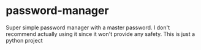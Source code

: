 # password-manager

Super simple password manager with a master password. I don't recommend actually using it since it won't provide any safety. This is just a python project
